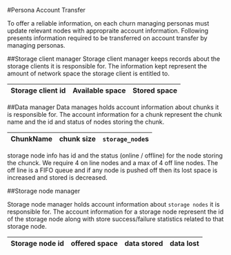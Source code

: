 #Persona Account Transfer

To offer a reliable information, on each churn managing personas must update relevant nodes with appropraite account information. Following presents information required to be transferred on account transfer by managing personas.


##Storage client manager
Storage client manager keeps records about the storage clients it is responsible for. The information kept represent the amount of network space the storage client is entitled to.

| Storage client id | Available space | Stored space |
| ------------------| --------------- | ------------ |


##Data manager
Data manages holds account information about chunks it is responsible for. The account information for a chunk represent the chunk name and the id and status of nodes storing the chunk.

| ChunkName | chunk size | `storage_node`s |
| --------- | ---------- | --------------- |

storage node info has id and the status (online / offline) for the node storing the chunck. We require 4 on line nodes and a max of 4 off line nodes. The off line is a FIFO queue and if any node is pushed off then its lost space is increased and stored is decreased. 

##Storage node manager

Storage node manager holds account information about `storage nodes` it is responsible for. The account information for a storage node represent the id of the storage node along with store success/failure statistics related to that storage node.

| Storage node id | offered space | data stored | data lost |
| ----------------| ------------- | ------------ |--------- |
